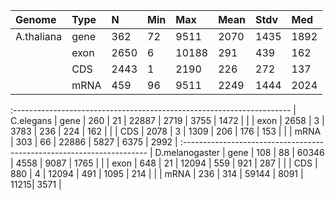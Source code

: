 | Genome			| Type |   N  | Min |   Max |  Mean| Stdv |  Med |
| :-----------------|:-----|:-----|:----|:------|:-----|:-----|:-----|
| A.thaliana		| gene | 362  | 72  | 9511  | 2070 | 1435 | 1892 |
|					| exon | 2650 | 6   | 10188 | 291  | 439  | 162  |
|					| CDS  | 2443 | 1   | 2190  | 226  | 272  | 137  |
|					| mRNA | 459  | 96  | 9511  | 2249 | 1444 | 2024 |
:---------------------------------------------------------------------
| C.elegans			| gene | 260  | 21  | 22887 | 2719 | 3755 | 1472 |
|					| exon | 2658 | 3   | 3783  | 236  | 224  | 162  |
|					| CDS  | 2078 | 3   | 1309  | 206  | 176  | 153  |
|					| mRNA | 303  | 66  | 22886 | 5827 | 6375 | 2992 |
:---------------------------------------------------------------------
| D.melanogaster	| gene | 108  | 88  | 60346 | 4558 | 9087 | 1765 |
|					| exon | 648  | 21  | 12094 | 559  | 921  | 287  |
|					| CDS  | 880  | 4   | 12094 | 491  | 1095 | 214  |
|                   | mRNA | 236  | 314 | 59144 | 8091 | 11215| 3571 |